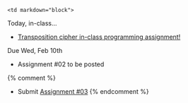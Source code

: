 	<td markdown="block">

</td>
	<td markdown="block">
</td>
	<td markdown="block">
Today, in-class...

* [Transposition cipher in-class programming assignment!](https://docs.google.com/a/nyu.edu/forms/d/12gwd_MzazDz3Cx6KPNOQEEhftmXNpZb32y23cjOMnYw/viewform)

Due Wed, Feb 10th

* Assignment #02 to be posted 

{% comment %}
* Submit [Assignment #03](assignments/hw03.html)
{% endcomment %}
</td>
